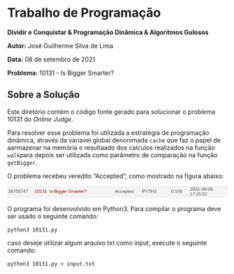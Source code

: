 # Trabalho de Programação

**Dividir e Conquistar & Programação Dinâmica & Algoritmos Gulosos**

**Autor:** José Guilherme Silva de Lima

**Data:** 08 de setembro de 2021

**Problema:** 10131	- Is Bigger Smarter?

## Sobre a Solução
Este diretório contém o código fonte gerado para solucionar o problema 10131
do *Online Judge*. 

Para resolver esse problema foi utilizada a estratégia de programação dinâmica, através da variavel global denonimada `cache`
que faz o papel de aarmazenar na memória o resultaado dos calculos realizados na função `walk`para depois ser utilizada como parâmetro de 
comparação na função `getBigger`.


O problema recebeu veredito “Accepted”, como mostrado na
figura abaixo:

![Veredito](./10131-veredito.png)

O programa foi desenvolvido em Python3. Para compilar o programa deve ser usado
o seguinte comando:
```
python3 10131.py
```
caso deseje utilizar algum arquivo txt como input, execute o seguinte comando:
```
python3 10131.py < input.txt
```


